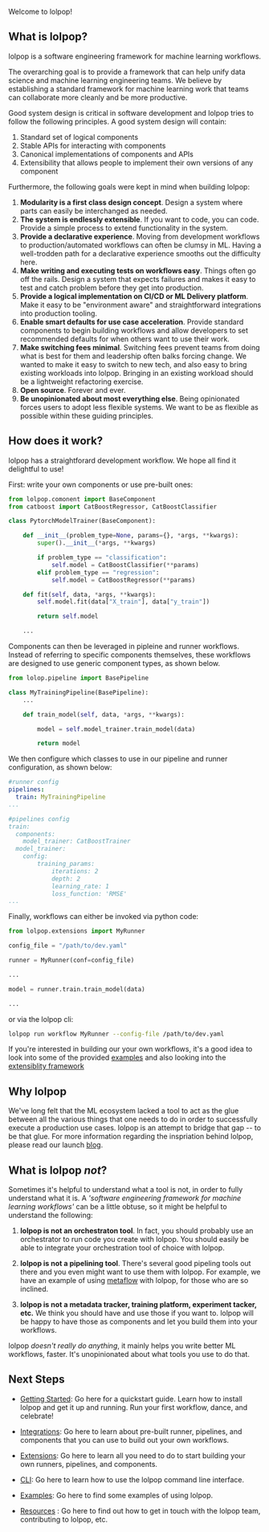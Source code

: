 Welcome to lolpop!

## What is lolpop? 

lolpop is a software engineering framework for machine learning workflows. 

The overarching goal is to provide a framework that can help unify data science and machine learning engineering teams. 
We believe by establishing a standard framework for machine learning work that teams can collaborate more cleanly and be more productive. 

Good system design is critical in software development and lolpop tries to follow the following principles. 
A good system design will contain:  

1. Standard set of logical components
2. Stable APIs for interacting with components 
3. Canonical implementations of components and APIs 
4. Extensibility that allows people to implement their own versions of any component

Furthermore, the following goals were kept in mind when building lolpop: 

1. **Modularity is a first class design concept**. Design a system where parts can easily be interchanged as needed. 
2. **The system is endlessly extensible**. If you want to code, you can code. Provide a simple process to extend functionality in the system. 
3. **Provide a declarative experience**. Moving from development workflows to production/automated workflows can often be clumsy in ML. Having a well-trodden path for a declarative experience smooths out the difficulty here. 
4. **Make writing and executing tests on workflows easy**. Things often go off the rails. Design a system that expects failures and makes it easy to test and catch problem before they get into production.
5. **Provide a logical implementation on CI/CD or ML Delivery platform**. Make it easy to be "environment aware" and straightforward integrations into production tooling.  
6. **Enable smart defaults for use case acceleration**. Provide standard components to begin building workflows and allow developers to set recommended defaults for when others want to use their work.  
7. **Make switching fees minimal**. Switching fees prevent teams from doing what is best for them and leadership often balks forcing change. We wanted to make it easy to switch to new tech, and also easy to bring existing workloads into lolpop. Bringing in an existing workload should be a lightweight refactoring exercise.
8. **Open source**. Forever and ever. 
9. **Be unopinionated about most everything else**. Being opinionated forces users to adopt less flexible systems. We want to be as flexible as possible within these guiding principles. 

## How does it work?

lolpop has a straightforard development workflow. We hope all find it delightful to use! 

First: write your own components or use pre-built ones: 
```python title="catboost_model_trainer.py"
from lolpop.comonent import BaseComponent 
from catboost import CatBoostRegressor, CatBoostClassifier

class PytorchModelTrainer(BaseComponent): 

    def __init__(problem_type=None, params={}, *args, **kwargs): 
        super().__init__(*args, **kwargs)

        if problem_type == "classification": 
            self.model = CatBoostClassifier(**params)
        elif problem_type == "regression": 
            self.model = CatBoostRegressor(**params)

    def fit(self, data, *args, **kwargs):
        self.model.fit(data["X_train"], data["y_train"])

        return self.model

    ... 
```

Components can then be leveraged in pipleine and runner workflows. Instead of referring to specific components themselves, these workflows are designed to use generic component types, as shown below. 

```python title="my_training_pipeline.py"
from lolop.pipeline import BasePipeline

class MyTrainingPipeline(BasePipeline): 
    ... 

    def train_model(self, data, *args, **kwargs): 

        model = self.model_trainer.train_model(data)

        return model    

```

We then configure which classes to use in our pipeline and runner configuration, as shown below: 
```yaml title="dev.yaml"
#runner config
pipelines: 
  train: MyTrainingPipeline
...

#pipelines config
train: 
  components: 
    model_trainer: CatBoostTrainer
  model_trainer: 
    config: 
        training_params: 
            iterations: 2 
            depth: 2 
            learning_rate: 1 
            loss_function: 'RMSE'
...

```

Finally, workflows can either be invoked via python code: 
```python 
from lolpop.extensions import MyRunner

config_file = "/path/to/dev.yaml"

runner = MyRunner(conf=config_file)

...

model = runner.train.train_model(data)

... 
``` 

or via the lolpop cli: 

```bash
lolpop run workflow MyRunner --config-file /path/to/dev.yaml
```

If you're interested in building our your own workflows, it's a good idea to look into some of the provided [examples](examples.md) and also looking into the [extensiblity framework](extensions.md)

## Why lolpop

We've long felt that the ML ecosystem lacked a tool to act as the glue between all the various things that one needs to do in order to successfully execute a production use cases. lolpop is an attempt to bridge that gap -- to be that glue. For more information regarding the inspriation behind lolpop, please read our launch [blog](https://medium.com/@jordan_volz/introducing-lolpop). 

## What is lolpop *not*? 
Sometimes it's helpful to understand what a tool is not, in order to fully understand what it is. A *'software engineering framework for machine learning workflows'* can be a little obtuse, so it might be helpful to understand the following: 

1. **lolpop is not an orchestraton tool**. In fact, you should probably use an orchestrator to run code you create with lolpop. You should easily be able to integrate your orchestration tool of choice with lolpop. 

2. **lolpop is not a pipelining tool**. There's several good pipeling tools out there and you even might want to use them with lolpop. For example, we have an example of using [metaflow](integrations/metaflow_offline_train.py) with lolpop, for those who are so inclined.

3. **lolpop is not a metadata tracker, training platform, experiment tacker, etc.** We think you should have and use those if you want to. lolpop will be happy to have those as components and let you build them into your workflows. 

lolpop *doesn't really do anything*, it mainly helps you write better ML workflows, faster. It's unopinionated about what tools you use to do that. 

## Next Steps

- [Getting Started](getting_started.md): Go here for a quickstart guide. Learn how to install lolpop and get it up and running. Run your first workflow, dance, and celebrate!

- [Integrations](integrations.md): Go here to learn about pre-built runner, pipelines, and components that you can use to build out your own workflows.  

- [Extensions](extensions.md): Go here to learn all you need to do to start building your own runners, pipelines, and components. 

- [CLI](cli.md): Go here to learn how to use the lolpop command line interface. 

- [Examples](examples.md): Go here to find some examples of using lolpop. 

- [Resources](resources.md) : Go here to find out how to get in touch with the lolpop team, contributing to lolpop, etc. 




